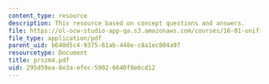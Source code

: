 ```yaml
---
content_type: resource
description: This resource based on concept questions and answers.
file: https://ol-ocw-studio-app-qa.s3.amazonaws.com/courses/16-01-unified-engineering-i-ii-iii-iv-fall-2005-spring-2006/295d59ea8e3aefec59026640f8e6cd12_prszm4.pdf
file_type: application/pdf
parent_uid: b640d5c4-9375-61ab-448e-c8a1ec804a97
resourcetype: Document
title: prszm4.pdf
uid: 295d59ea-8e3a-efec-5902-6640f8e6cd12
---
```

